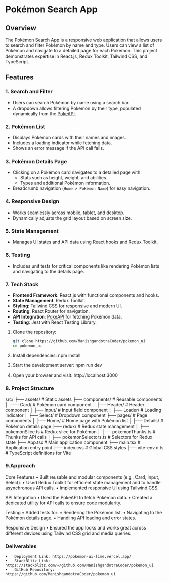 # Pokémon Search App

## Overview

The Pokémon Search App is a responsive web application that allows users to search and filter Pokémon by name and type. Users can view a list of Pokémon and navigate to a detailed page for each Pokémon. This project demonstrates expertise in React.js, Redux Toolkit, Tailwind CSS, and TypeScript.

## Features

### 1. Search and Filter

- Users can search Pokémon by name using a search bar.
- A dropdown allows filtering Pokémon by their type, populated dynamically from the [PokeAPI](https://pokeapi.co/docs/v2).

### 2. Pokémon List

- Displays Pokémon cards with their names and images.
- Includes a loading indicator while fetching data.
- Shows an error message if the API call fails.

### 3. Pokémon Details Page

- Clicking on a Pokémon card navigates to a detailed page with:
  - Stats such as height, weight, and abilities.
  - Types and additional Pokémon information.
- Breadcrumb navigation (`Home > Pokémon Name`) for easy navigation.

### 4. Responsive Design

- Works seamlessly across mobile, tablet, and desktop.
- Dynamically adjusts the grid layout based on screen size.

### 5. State Management

- Manages UI states and API data using React hooks and Redux Toolkit.

### 6. Testing

- Includes unit tests for critical components like rendering Pokémon lists and navigating to the details page.

### 7. Tech Stack

- **Frontend Framework**: React.js with functional components and hooks.
- **State Management**: Redux Toolkit.
- **Styling**: Tailwind CSS for responsive and modern UI.
- **Routing**: React Router for navigation.
- **API Integration**: [PokeAPI](https://pokeapi.co/docs/v2) for fetching Pokémon data.
- **Testing**: Jest with React Testing Library.

1. Clone the repository:

   ```bash
   git clone https://github.com/ManishgandotraCoder/pokemon_ui
   cd pokemon_ui
   ```

2. Install dependencies:
   npm install

3. Start the development server:
   npm run dev

4. Open your browser and visit:
   http://localhost:3000

### 8. Project Structure

src/
├── assets/ # Static assets
├── components/ # Reusable components
│ ├── Card/ # Pokémon card component
│ ├── Header/ # Header component
│ ├── Input/ # Input field component
│ ├── Loader/ # Loading indicator
│ ├── Select/ # Dropdown component
├── pages/ # Page components
│ ├── Home/ # Home page with Pokémon list
│ ├── Details/ # Pokémon details page
├── redux/ # Redux state management
│ ├── pokemonSlice.ts # Redux slice for Pokémon
│ ├── pokemonThunks.ts # Thunks for API calls
│ ├── pokemonSelectors.ts # Selectors for Redux state
├── App.tsx # Main application component
├── main.tsx # Application entry point
├── index.css # Global CSS styles
├── vite-env.d.ts # TypeScript definitions for Vite

### 9.Approach

Core Features
• Built reusable and modular components (e.g., Card, Input, Select).
• Used Redux Toolkit for efficient state management and to handle asynchronous API calls.
• Implemented responsive UI using Tailwind CSS.

API Integration
• Used the PokeAPI to fetch Pokémon data.
• Created a dedicated utility for API calls to ensure code modularity.

Testing
• Added tests for:
• Rendering the Pokémon list.
• Navigating to the Pokémon details page.
• Handling API loading and error states.

Responsive Design
• Ensured the app looks and works great across different devices using Tailwind CSS grid and media queries.

### Deliverables

    •	Deployment Link: https://pokemon-ui-lime.vercel.app/
    •	StackBlitz Link: https://stackblitz.com/~/github.com/ManishgandotraCoder/pokemon_ui
    •	GitHub Repository: https://github.com/ManishgandotraCoder/pokemon_ui
